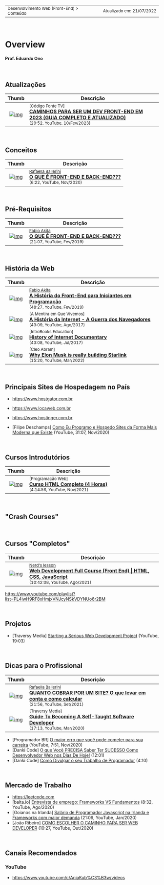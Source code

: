 <table>
<tr>
<td align="left" width="8000">
    <small>Desenvolvimento Web (Front-End) > Conteúdo</small>
</td>
<td align="right">
    <small>Atualizado&nbsp;em:&nbsp;21/07/2022</small>
</td>
</tr>
</table>

&nbsp;

# Overview

#### Prof. Eduardo Ono

&nbsp;

## Atualizações

| Thumb | Descrição |
| :-: | --- |
| [![img](https://img.youtube.com/vi/30nlBGjPRYM/default.jpg)](https://www.youtube.com/watch?v=30nlBGjPRYM) | <sup>[Código Fonte TV]</sup><br>[__CAMINHOS PARA SER UM DEV FRONT-END EM 2023 (GUIA COMPLETO E ATUALIZADO)__](https://www.youtube.com/watch?v=30nlBGjPRYM)<br><sub>(29:52, YouTube, 10/Fev/2023)</sub>

&nbsp;

## Conceitos

| Thumb | Descrição |
|:-:|---|
| [![img](https://img.youtube.com/vi/Em0R3csNMVE/default.jpg)](https://www.youtube.com/watch?v=Em0R3csNMVE "O QUE É FRONT-END E BACK-END???") | <sup>[Rafaella Ballerini]</sup><br>[__O QUE É FRONT-END E BACK-END???__](https://www.youtube.com/watch?v=Em0R3csNMVE)<br><sub>(6:22, YouTube, Nov/2020)</sub>

&nbsp;

## Pré-Requisitos

| Thumb | Descrição |
|:-:|---|
| [![img](https://img.youtube.com/vi/sx4hAHhO9CY/default.jpg)](https://www.youtube.com/watch?v=sx4hAHhO9CY "O QUE É FRONT-END E BACK-END???") | <sup>[Fabio Akita]</sup><br>[__O QUE É FRONT-END E BACK-END???__](https://www.youtube.com/watch?v=sx4hAHhO9CY)<br><sub>(21:07, YouTube, Fev/2019)</sub>

&nbsp;

## História da Web

| Thumb | Descrição |
|:-:|---|
| [![img](https://img.youtube.com/vi/VKmPGmFY7H4/default.jpg)](https://www.youtube.com/watch?v=VKmPGmFY7H4) | <sup>[Fabio Akita]</sup><br>[__A História do Front-End para Iniciantes em Programação__](https://www.youtube.com/watch?v=VKmPGmFY7H4)<br><sub>(48:27, YouTube, Fev/2019)</sub>
| [![img](https://img.youtube.com/vi/_TW45Wctsmg/default.jpg)](https://www.youtube.com/watch?v=_TW45Wctsmg) | <sup>[A Mentira em Que Vivemos]</sup><br>[__A História da Internet - A Guerra dos Navegadores__](https://www.youtube.com/watch?v=_TW45Wctsmg)<br><sub>(43:09, YouTube, Ago/2017)</sub>
| [![img](https://img.youtube.com/vi/dzqr7XQjbKY/default.jpg)](https://www.youtube.com/watch?v=dzqr7XQjbKY) | <sup>[IntroBooks Education]</sup><br>[__History of Internet Documentary__](https://www.youtube.com/watch?v=dzqr7XQjbKY)<br><sub>(43:08, YouTube, Jul/2017)</sub>
| [![img](https://img.youtube.com/vi/Q089i8RQPB0/default.jpg)](https://www.youtube.com/watch?v=Q089i8RQPB0) | <sup>[Cleo Abram]</sup><br>[__Why Elon Musk is really building Starlink__](https://www.youtube.com/watch?v=Q089i8RQPB0)<br><sub>(15:20, YouTube, Mar/2022)</sub>

&nbsp;

## Principais Sites de Hospedagem no País

* https://www.hostgator.com.br
* https://www.locaweb.com.br
* https://www.hostinger.com.br

* [Filipe Deschamps] [Como Eu Programo e Hospedo Sites da Forma Mais Moderna que Existe](https://www.youtube.com/watch?v=EW7m2WIvFgQ) (YouTube, 31:07, Nov/2020)

&nbsp;

## Cursos Introdutórios

| Thumb | Descrição |
| :-: | --- |
| [![img](https://img.youtube.com/vi/nPEpaft1y1k/default.jpg)](https://www.youtube.com/watch?v=nPEpaft1y1k) | <sup>[Programação Web]</sup><br>[__Curso HTML Completo (4 Horas)__](https://www.youtube.com/watch?v=nPEpaft1y1k)<br><sub>(4:14:56, YouTube, Nov/2021)</sub>

&nbsp;

## "Crash Courses"

&nbsp;

## Cursos "Completos"

| Thumb | Descrição |
| :-: | --- |
| [![img](https://img.youtube.com/vi/TdqQqyc7pfU/default.jpg)](https://www.youtube.com/watch?v=TdqQqyc7pfU "Web Development Full Course (Front End) \| HTML, CSS, JavaScript") | <sup>[Nerd's lesson]</sup><br> [__Web Development Full Course (Front End) \| HTML, CSS, JavaScript__](https://www.youtube.com/watch?v=TdqQqyc7pfU)<br><sub>(10:42:08, YouTube, Ago/2021)</sub>

https://www.youtube.com/playlist?list=PL4iwH9RF8xHmjxVNJcyNSkVDYNUo6r2BM

&nbsp;

## Projetos

* [Traversy Media] [Starting a Serious Web Development Project](https://youtu.be/gGGPTskb7c8) (YouTube, 19:03)

&nbsp;

## Dicas para o Profissional

| Thumb | Descrição |
| :-: | --- |
| [![img](https://img.youtube.com/vi/5LVqVcl9ICY/default.jpg)](https://www.youtube.com/watch?v=5LVqVcl9ICY "QUANTO COBRAR POR UM SITE? O que levar em conta e como calcular") | <sup>[Rafaella Ballerini]</sup><br> [__QUANTO COBRAR POR UM SITE? O que levar em conta e como calcular__](https://www.youtube.com/watch?v=5LVqVcl9ICY)<br><sub>(21:56, YouTube, Set/2021)</sub>
| [![img](https://img.youtube.com/vi/J6rVaFzOEP8/default.jpg)](https://www.youtube.com/watch?v=J6rVaFzOEP8 "Guide To Becoming A Self-Taught Software Developer") | <sup>[Traversy Media]</sup><br> [__Guide To Becoming A Self-Taught Software Developer__](https://www.youtube.com/watch?v=J6rVaFzOEP8)<br><sub>(17:13, YouTube, Mar/2020)</sub>
* [Programador BR] [O maior erro que você pode cometer para sua carreira](https://www.youtube.com/watch?v=2v-pT8rDvE4) (YouTube, 7:51, Nov/2020)
* [Danki Code] [O que Você PRECISA Saber Ter SUCESSO Como Desenvolvedor Web nos Dias De Hoje!](https://www.youtube.com/watch?v=KProuszNyKQ) (12:01)
* [Danki Code] [Como Divulgar o seu Trabalho de Programador](https://www.youtube.com/watch?v=mObLc_hn2t0) (4:10)

&nbsp;

## Mercado de Trabalho

* https://leetcode.com
* [balta.io] [Entrevista de emprego: Frameworks VS Fundamentos]() (8:32, YouTube, Ago/2020)
* [Goianos na Irlanda] [Salário de Programador Javascript na Irlanda e Frameworks com maior demanda](https://www.youtube.com/watch?v=gXs6s5nBEpg) (21:09, YouTube, Jan/2020)
* [João Ribeiro] [COMO ESCOLHER O CAMINHO PARA SER WEB DEVELOPER](https://www.youtube.com/watch?v=to0YodD8I7g) (10:27, YouTube, Out/2020)

&nbsp;

## Canais Recomendados

### YouTube

* https://www.youtube.com/c/AniaKub%C3%B3w/videos

&nbsp;

[Rafaella Ballerini]: https://www.youtube.com/channel/UC_-uuuZbY0AAt9CViNzvc-Q
[Fabio Akita]: https://www.youtube.com/c/FabioAkita1990
[Nerd's lesson]: https://www.youtube.com/c/Nerdslesson

&nbsp;

